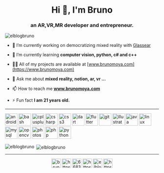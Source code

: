 <h1 align="center">Hi 👋, I'm Bruno</h1>
<h3 align="center">an AR,VR,MR developer and entrepreneur.</h3>


<p align="left"> <img src="https://komarev.com/ghpvc/?username=elblogbruno" alt="elblogbruno" /> </p>

- 🔭 I’m currently working on democratizing mixed reality with [Glassear](https://www.glassear.com)

- 🌱 I’m currently learning **computer vision, python, c# and c++**

- 👨‍💻 All of my projects are available at [www.brunomoya.com](https://www.brunomoya.com)

- 💬 Ask me about **mixed reality, notion, ar, vr ...**

- 📫 How to reach me **www.brunomoya.com**

- ⚡ Fun fact **I am 21 years old.**

---

<p align="left"><img src="https://devicons.github.io/devicon/devicon.git/icons/android/android-original-wordmark.svg" alt="android" width="40" height="40"/> <img src="https://www.vectorlogo.zone/logos/gnu_bash/gnu_bash-icon.svg" alt="bash" width="40" height="40"/> <img src="https://devicons.github.io/devicon/devicon.git/icons/cplusplus/cplusplus-original.svg" alt="cplusplus" width="40" height="40"/> <img src="https://devicons.github.io/devicon/devicon.git/icons/csharp/csharp-original.svg" alt="csharp" width="40" height="40"/> <img src="https://devicons.github.io/devicon/devicon.git/icons/css3/css3-original-wordmark.svg" alt="css3" width="40" height="40"/> <img src="https://www.vectorlogo.zone/logos/dartlang/dartlang-icon.svg" alt="dart" width="40" height="40"/> <img src="https://www.vectorlogo.zone/logos/flutterio/flutterio-icon.svg" alt="flutter" width="40" height="40"/> <img src="https://www.vectorlogo.zone/logos/git-scm/git-scm-icon.svg" alt="git" width="40" height="40"/> <img src="https://www.vectorlogo.zone/logos/adobe_illustrator/adobe_illustrator-icon.svg" alt="illustrator" width="40" height="40"/> <img src="https://devicons.github.io/devicon/devicon.git/icons/java/java-original-wordmark.svg" alt="java" width="40" height="40"/> <img src="https://devicons.github.io/devicon/devicon.git/icons/linux/linux-original.svg" alt="linux" width="40" height="40"/> <img src="https://devicons.github.io/devicon/devicon.git/icons/mysql/mysql-original-wordmark.svg" alt="mysql" width="40" height="40"/> <img src="https://www.vectorlogo.zone/logos/opencv/opencv-icon.svg" alt="opencv" width="40" height="40"/> <img src="https://devicons.github.io/devicon/devicon.git/icons/photoshop/photoshop-plain.svg" alt="photoshop" width="40" height="40"/> <img src="https://devicons.github.io/devicon/devicon.git/icons/php/php-original.svg" alt="php" width="40" height="40"/> <img src="https://devicons.github.io/devicon/devicon.git/icons/python/python-original.svg" alt="python" width="40" height="40"/></p><p><img align="left" src="https://github-readme-stats.vercel.app/api/top-langs/?username=elblogbruno&layout=compact&hide=html" alt="elblogbruno" /></p>

<p>&nbsp;<img align="center" src="https://github-readme-stats.vercel.app/api?username=elblogbruno&show_icons=true" alt="elblogbruno" /></p>

---

<p align="center">
<a href="https://twitter.com/brunomoya6" target="blank"><img align="center" src="https://cdn.jsdelivr.net/npm/simple-icons@3.0.1/icons/twitter.svg" alt="brunomoya6" height="30" width="30" /></a>
<a href="https://www.linkedin.com/in/glassear-bruno/" target="blank"><img align="center" src="https://cdn.jsdelivr.net/npm/simple-icons@3.0.1/icons/linkedin.svg" alt="https://www.linkedin.com/in/bruno-moya-785630142/" height="30" width="30" /></a>
<a href="https://stackoverflow.com/users/6683374" target="blank"><img align="center" src="https://cdn.jsdelivr.net/npm/simple-icons@3.0.1/icons/stackoverflow.svg" alt="6683374" height="30" width="30" /></a>
<a href="https://fb.com/https://www.facebook.com/profile.php?id=100011744856306" target="blank"><img align="center" src="https://cdn.jsdelivr.net/npm/simple-icons@3.0.1/icons/facebook.svg" alt="https://www.facebook.com/profile.php?id=100011744856306" height="30" width="30" /></a>
<a href="https://instagram.com/elblogbruno" target="blank"><img align="center" src="https://cdn.jsdelivr.net/npm/simple-icons@3.0.1/icons/instagram.svg" alt="elblogbruno" height="30" width="30" /></a>
<a href="https://www.youtube.com/c/https://www.youtube.com/channel/uck-d5c2wuddlv0k9ujvmhjq?view_as=subscriber" target="blank"><img align="center" src="https://cdn.jsdelivr.net/npm/simple-icons@3.0.1/icons/youtube.svg" alt="https://www.youtube.com/channel/uck-d5c2wuddlv0k9ujvmhjq?view_as=subscriber" height="30" width="30" /></a>
</p>

